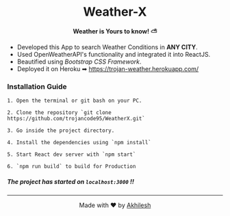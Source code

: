 <h1 align="center">Weather-X</h1>
<p align="center"><b>Weather is Yours to know! ⛅️</b></p>


- Developed this App to search Weather Conditions in **ANY CITY**. 
- Used OpenWeatherAPI's functionality and integrated it into ReactJS. 
- Beautified using *Bootstrap CSS Framework*.
- Deployed it on Heroku ➡ https://trojan-weather.herokuapp.com/

### Installation Guide
```
1. Open the terminal or git bash on your PC.
```

```
2. Clone the repository `git clone https://github.com/trojancode95/WeatherX.git`
```

```
3. Go inside the project directory.
```

```
4. Install the dependencies using `npm install`
```

```
5. Start React dev server with `npm start`
```

```
6. `npm run build` to build for Production
```

##### The project has started on `localhost:3000` !!

---
<p align="center"> Made with ❤️ by <a href="https://trojancode.me">Akhilesh</a></p>

